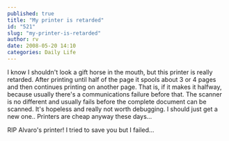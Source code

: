 ```yaml
---
published: true
title: "My printer is retarded"
id: "521"
slug: "my-printer-is-retarded"
author: rv
date: 2008-05-20 14:10
categories: Daily Life
---
```

I know I shouldn't look a gift horse in the mouth, but this printer is really retarded. After printing until half of the page it spools about 3 or 4 pages and then continues printing on another page. That is, if it makes it halfway, because usually there's a communications failure before that. The scanner is no different and usually fails before the complete document can be scanned. It's hopeless and really not worth debugging. I should just get a new one.. Printers are cheap anyway these days...

RIP Alvaro's printer! I tried to save you but I failed...
